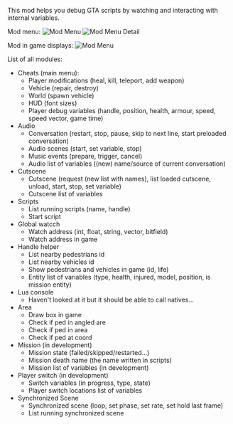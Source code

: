 This mod helps you debug GTA scripts by watching and interacting with internal variables.<br />

Mod menu:
![Mod Menu](https://github.com/Rayope/ImGTA/blob/master/Images/InGameMenu.jpg?raw=true)
![Mod Menu Detail](https://github.com/Rayope/ImGTA/blob/master/Images/InGameMenuDetail.jpg?raw=true)

Mod in game displays:
![Mod Menu](https://github.com/Rayope/ImGTA/blob/master/Images/InGameDisplay.jpg?raw=true)

List of all modules:
* Cheats (main menu):
  * Player modifications (heal, kill, teleport, add weapon)
  * Vehicle (repair, destroy)
  * World (spawn vehicle)
  * HUD (font sizes)
  * Player debug variables (handle, position, health, armour, speed, speed vector, game time)
* Audio
  * Conversation (restart, stop, pause, skip to next line, start preloaded conversation)
  * Audio scenes (start, set variable, stop)
  * Music events (prepare, trigger, cancel)
  * Audio list of variables ((new) name/source of current conversation)
* Cutscene
  * Cutscene (request (new list with names), list loaded cutscene, unload, start, stop, set variable)
  * Cutscene list of variables
* Scripts
  * List running scripts (name, handle)
  * Start script
* Global watcch
  * Watch address (int, float, string, vector, bitfield)
  * Watch address in game
* Handle helper
  * List nearby pedestrians id
  * List nearby vehicles id
  * Show pedestrians and vehicles in game (id, life)
  * Entity list of variables (type, health, injured, model, position, is mission entity)
* Lua console
  * Haven't looked at it but it should be able to call natives...
* Area
  * Draw box in game
  * Check if ped in angled are
  * Check if ped in area
  * Check if ped at coord
* Mission (in development)
  * Mission state (failed/skipped/restarted...)
  * Mission death name (the name written in scripts)
  * Mission list of variables (in development)
* Player switch (in development)
  * Switch variables (in progress, type, state)
  * Player switch locations list of variables
* Synchronized Scene
  * Synchronized scene (loop, set phase, set rate, set hold last frame)
  * List running synchronized scene
